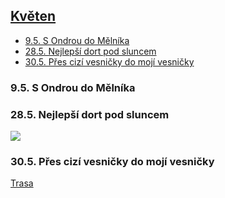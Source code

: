 
## [Květen](2020.md) 


- [9.5. S Ondrou do Mělníka](#95-s-ondrou-do-mělníka)
- [28.5. Nejlepší dort pod sluncem](#285-nejlepší-dort-pod-sluncem)
- [30.5. Přes cizí vesničky do mojí vesničky](#305-přes-cizí-vesničky-do-mojí-vesničky)


### 9.5. S Ondrou do Mělníka


### 28.5. Nejlepší dort pod sluncem


<a href="../images/2020_may/28_1.jpg" target="_blank"><img src="../images/thumbnails/2020_may/28_1.jpg"></a>


### 30.5. Přes cizí vesničky do mojí vesničky

[Trasa](https://www.strava.com/activities/3537936205)
